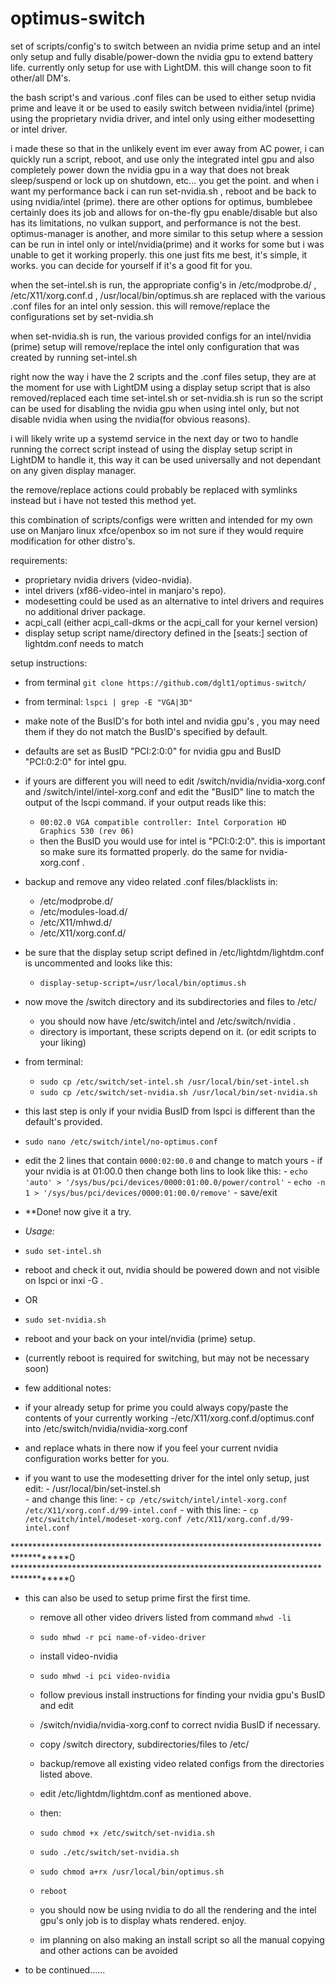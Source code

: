 # optimus-switch
set of scripts/config's to switch between an nvidia prime setup and an intel only setup and fully disable/power-down the nvidia gpu to extend battery life. currently only setup for use with LightDM. this will change soon to fit other/all DM's.

the bash script's and various .conf files can be used to either setup nvidia prime and leave it or be used to easily switch between nvidia/intel (prime) using the proprietary nvidia driver, and intel only using either modesetting or intel driver. 

i made these so that in the unlikely event im ever away from AC power, i can quickly run a script, reboot, and use only the integrated intel gpu and also completely power down the nvidia gpu in a way that does not break sleep/suspend or lock up on shutdown, etc... you get the point.  and when i want my performance back i can run set-nvidia.sh , reboot and be back to using nvidia/intel (prime).
there are other options for optimus, bumblebee certainly does its job and allows for on-the-fly gpu enable/disable but also has its limitations, no vulkan support, and performance is not the best. optimus-manager is another, and more similar to this setup where a session can be run in intel only or intel/nvidia(prime) and it works for some but i was unable to get it working properly. this one just fits me best, it's simple, it works. you can decide for yourself if it's a good fit for you.

when the set-intel.sh is run, the appropriate config's in /etc/modprobe.d/ , /etc/X11/xorg.conf.d , /usr/local/bin/optimus.sh are replaced with the various .conf files for an intel only session. this will remove/replace the configurations set by set-nvidia.sh

when set-nvidia.sh is run, the various provided configs for an intel/nvidia (prime) setup will remove/replace the intel only configuration that was created by running set-intel.sh

right now the way i have the 2 scripts and the .conf files setup, they are at the moment for use with LightDM using a display setup script that is also removed/replaced each time set-intel.sh or set-nvidia.sh  is run so the script can be used for disabling the nvidia gpu when using intel only, but not disable nvidia when using the nvidia(for obvious reasons).

i will likely write up a systemd service in the next day or two to handle running the correct script instead of using the display setup script in LightDM to handle it, this way it can be used universally and not dependant on any given display manager.

the remove/replace actions could probably be replaced with symlinks instead but i have not tested this method yet.

this combination of scripts/configs were written and intended for my own use on Manjaro linux xfce/openbox so im not sure if they would require modification for other distro's.

requirements:
 - proprietary nvidia drivers (video-nvidia).
 - intel drivers (xf86-video-intel in manjaro's repo).
 - modesetting could be used as an alternative to intel drivers and requires no additional driver package.
 - acpi_call (either acpi_call-dkms or the acpi_call for your kernel version)
 - display setup script name/directory defined in the [seats:] section of lightdm.conf needs to match 
 
 setup instructions:
 - from terminal
 `git clone https://github.com/dglt1/optimus-switch/`
 
 

 - from terminal:
    `lspci | grep -E "VGA|3D"`
 - make note of the BusID's for both intel and nvidia gpu's , you may need them if they do not match the BusID's specified by default.
 - defaults are set as BusID "PCI:2:0:0" for nvidia gpu and   BusID "PCI:0:2:0" for intel gpu. 
 - if yours are different you will need to edit /switch/nvidia/nvidia-xorg.conf and /switch/intel/intel-xorg.conf and edit the "BusID" line to match the output of the lscpi command. if your output reads like this:
   -  `00:02.0 VGA compatible controller: Intel Corporation HD Graphics 530 (rev 06)`
   - then the BusID you would use for intel is "PCI:0:2:0". this is important so make sure its formatted properly.
    do the same for nvidia-xorg.conf  .


  - backup and remove any video related .conf files/blacklists in:
    - /etc/modprobe.d/
    - /etc/modules-load.d/
    - /etc/X11/mhwd.d/
    - /etc/X11/xorg.conf.d/
 
  - be sure that the display setup script defined in /etc/lightdm/lightdm.conf is uncommented and looks like this:
    - `display-setup-script=/usr/local/bin/optimus.sh `
  
  - now move the /switch directory and its subdirectories and files to /etc/ 
    - you should now have /etc/switch/intel  and /etc/switch/nvidia  . 
    - directory is important, these scripts depend on it. (or edit scripts to your liking)
    
  - from terminal:
     - `sudo cp /etc/switch/set-intel.sh /usr/local/bin/set-intel.sh`
     - `sudo cp /etc/switch/set-nvidia.sh /usr/local/bin/set-nvidia.sh`
     
  - this last step is only if your nvidia BusID from lspci is different than the default's provided.
   - `sudo nano /etc/switch/intel/no-optimus.conf`
   -  edit the 2 lines that contain `0000:02:00.0` and change to match yours
    - if your nvidia is at 01:00.0 then change both lins to look like this:
     - `echo 'auto' > '/sys/bus/pci/devices/0000:01:00.0/power/control'`
     - `echo -n 1 > '/sys/bus/pci/devices/0000:01:00.0/remove'`
     - save/exit

 
 - **Done! now give it a try.
  
  - *Usage:*
   - `sudo set-intel.sh`
   - reboot and check it out, nvidia should be powered down and not visible on lspci or inxi -G .
   - OR
   - `sudo set-nvidia.sh`
   - reboot and your back on your intel/nvidia (prime) setup.
   - (currently reboot is required for switching, but may not be necessary soon)
  
  - few additional notes:
   - if your already setup for prime you could always copy/paste the contents of your currently working 
   -/etc/X11/xorg.conf.d/optimus.conf into /etc/switch/nvidia/nvidia-xorg.conf  
   - and replace whats in there now if you feel your current nvidia configuration works better for you.
   - if you want to use the modesetting driver for the intel only setup, just edit:
    - /usr/local/bin/set-instel.sh  
    - and change this line:
    - `cp /etc/switch/intel/intel-xorg.conf /etc/X11/xorg.conf.d/99-intel.conf`
    - with this line:
    - `cp /etc/switch/intel/modeset-xorg.conf /etc/X11/xorg.conf.d/99-intel.conf`

***********************************************************************************0
***********************************************************************************0
- this can also be used to setup prime first the first time.
  
  - remove all other video drivers listed from  command ` mhwd -li `
   - `sudo mhwd -r pci name-of-video-driver`
  - install video-nvidia 
   - `sudo mhwd -i pci video-nvidia`
  - follow previous install instructions for finding your nvidia gpu's BusID and edit 
   - /switch/nvidia/nvidia-xorg.conf  to correct nvidia BusID if necessary.
  - copy /switch directory, subdirectories/files to /etc/
  - backup/remove all existing video related configs from the directories listed above.
  - edit /etc/lightdm/lightdm.conf as mentioned above.
  - then:
   - `sudo chmod +x /etc/switch/set-nvidia.sh`
   - `sudo ./etc/switch/set-nvidia.sh`
   - `sudo chmod a+rx /usr/local/bin/optimus.sh`
   - `reboot`
  
  - you should now be using nvidia to do all the rendering and the intel gpu's only job is to
  display whats rendered. enjoy.
 
  - im planning on also making an install script so all the manual copying and other actions can be avoided
 
 - to be continued......  
 
 
